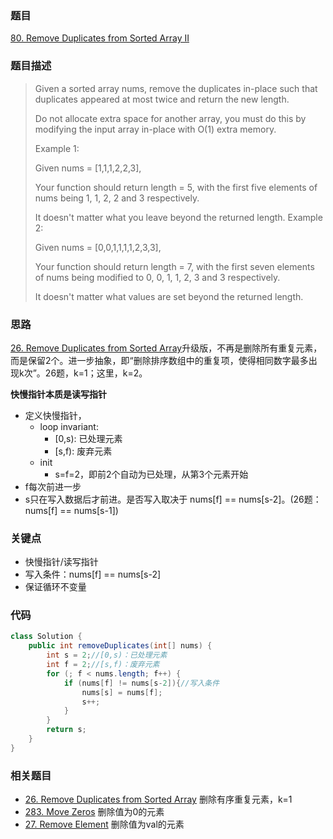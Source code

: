 ### 题目
[80. Remove Duplicates from Sorted Array II](https://leetcode.com/problems/remove-duplicates-from-sorted-array-ii/)
### 题目描述
> Given a sorted array nums, remove the duplicates in-place such that duplicates appeared at most twice and return the new length.
> 
> Do not allocate extra space for another array, you must do this by modifying the input array in-place with O(1) extra memory.
> 
> Example 1:
> 
> Given nums = [1,1,1,2,2,3],
> 
> Your function should return length = 5, with the first five elements of nums being 1, 1, 2, 2 and 3 respectively.
> 
> It doesn't matter what you leave beyond the returned length.
> Example 2:
> 
> Given nums = [0,0,1,1,1,1,2,3,3],
> 
> Your function should return length = 7, with the first seven elements of nums being modified to 0, 0, 1, 1, 2, 3 and 3 respectively.
> 
> It doesn't matter what values are set beyond the returned length.

### 思路
[26. Remove Duplicates from Sorted Array](https://github.com/zhangbotong/LeetCode/blob/master/problems/26.%20Remove%20Duplicates%20from%20Sorted%20Array.md)升级版，不再是删除所有重复元素，而是保留2个。进一步抽象，即“删除排序数组中的重复项，使得相同数字最多出现k次”。26题，k=1；这里，k=2。 
 
**快慢指针本质是读写指针**  

* 定义快慢指针，
	* loop invariant: 
		* [0,s): 已处理元素
		* [s,f): 废弃元素
	* init
		* s=f=2，即前2个自动为已处理，从第3个元素开始
* f每次前进一步
* s只在写入数据后才前进。是否写入取决于 nums[f] == nums[s-2]。(26题：nums[f] == nums[s-1]) 

### 关键点
* 快慢指针/读写指针
* 写入条件：nums[f] == nums[s-2]
* 保证循环不变量

### 代码
```java
class Solution {
    public int removeDuplicates(int[] nums) {
        int s = 2;//[0,s)：已处理元素
        int f = 2;//[s,f)：废弃元素
        for (; f < nums.length; f++) {
            if (nums[f] != nums[s-2]){//写入条件
                nums[s] = nums[f];
                s++;
            }
        }
        return s;
    }
}
```

### 相关题目
* [26. Remove Duplicates from Sorted Array](https://github.com/zhangbotong/LeetCode/blob/master/problems/26.%20Remove%20Duplicates%20from%20Sorted%20Array.md) 删除有序重复元素，k=1
* [283. Move Zeros](https://github.com/zhangbotong/LeetCode/blob/master/problems/283.%20Move%20Zeros.md) 删除值为0的元素
* [27. Remove Element](https://github.com/zhangbotong/LeetCode/blob/master/problems/27.%20Remove%20Element.md) 删除值为val的元素

